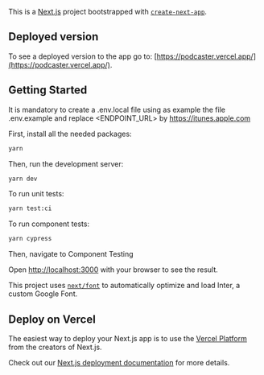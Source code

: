 This is a [Next.js](https://nextjs.org/) project bootstrapped with [`create-next-app`](https://github.com/vercel/next.js/tree/canary/packages/create-next-app).

## Deployed version

To see a deployed version to the app go to: [https://podcaster.vercel.app/](https://podcaster.vercel.app/).

## Getting Started

It is mandatory to create a .env.local file using as example the file .env.example and replace <ENDPOINT_URL> by https://itunes.apple.com

First, install all the needed packages:
```bash
yarn
```

Then, run the development server:

```bash
yarn dev
```

To run unit tests:

```bash
yarn test:ci
```

To run component tests:

```bash
yarn cypress
```

Then, navigate to Component Testing

Open [http://localhost:3000](http://localhost:3000) with your browser to see the result.

This project uses [`next/font`](https://nextjs.org/docs/basic-features/font-optimization) to automatically optimize and load Inter, a custom Google Font.

## Deploy on Vercel

The easiest way to deploy your Next.js app is to use the [Vercel Platform](https://vercel.com/new?utm_medium=default-template&filter=next.js&utm_source=create-next-app&utm_campaign=create-next-app-readme) from the creators of Next.js.

Check out our [Next.js deployment documentation](https://nextjs.org/docs/deployment) for more details.
